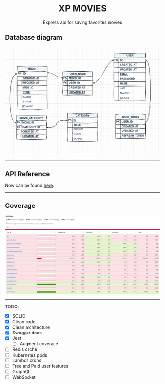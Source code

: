 <h1 align='center'>XP MOVIES</h1>
<p align='center'>Express api for saving favorites movies</p>

## Database diagram
![Database](./xp-movie-CURRENT.webp)

---

## API Reference
Now can be found [here](https://williamsjose.github.io/xp-movies/).

---

## Coverage
![Current Coverage](./current-coverage.webp)

---

TODO:
- [x] SOLID
- [x] Clean code
- [x] Clean architecture
- [x] Swagger docs
- [x] Jest
  - [ ] Augment coverage
- [ ] Redis cache
- [ ] Kubernetes pods
- [ ] Lambda crons
- [ ] Free and Paid user features
- [ ] GraphQL
- [ ] WebSocket
